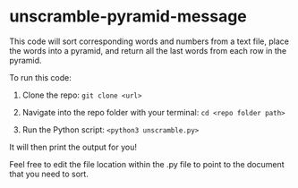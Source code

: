 # unscramble-pyramid-message
This code will sort corresponding words and numbers from a text file, place the words into a pyramid, and return all the last words from each row in the pyramid.

To run this code:

1. Clone the repo: ```git clone <url>```

2. Navigate into the repo folder with your terminal: ```cd <repo folder path>```

3. Run the Python script: ```<python3 unscramble.py>```

It will then print the output for you!

Feel free to edit the file location within the .py file to point to the document that you need to sort.